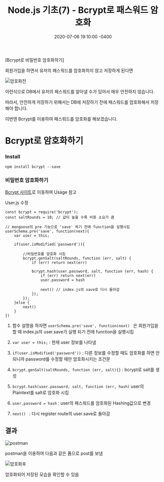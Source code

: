 ﻿---
title: "Node.js 기초(7) - Bcrypt로 패스워드 암호화"
date: 2020-07-06 19:10:00 -0400
categories: Study
---

[Bcrypt로 비밀번호 암호화하기]

회원가입을 하면서 유저의 패스워드를 암호화하지 않고 저장하게 된다면

![암호화전](../../assets/images/study/node7/암호화전.PNG)

이런식으로 DB에서 유저의 패스워드를 알아낼 수가 있어서 매우 안전하지 않습니다.

따라서, 안전하게 저장하기 위해서는 DB에 저장하기 전에 패스워드를 암호화해서 저장해야 합니다.

이번엔 Bcrypt를 이용하여 패스워드를 암호화를 해보겠습니다.



# Bcrypt로 암호화하기



### Install

```
npm install bcrypt --save
```



### 비밀번호 암호화하기

[Bcrypt 사이트](https://www.npmjs.com/package/bcrypt)로 이동하여 Usage 참고

User.js 수정

```
const bcrypt = require('bcrypt');
const saltRounds = 10; // 값이 높을 수록 비용 소요가 큼
```

```
// mongoose의 pre 기능으로 'save' 하기 전에 function을 실행시킴
userSchema.pre('save', function(next){
    var user = this;

    if(user.isModified('password')){

        //비밀번호를 암호화 시킴
        bcrypt.genSalt(saltRounds, function (err, salt) {
            if (err) return next(err)

            bcrypt.hash(user.password, salt, function (err, hash) {
                if (err) return next(err)
                user.password = hash

                next() // index.js의 save로 다시 돌아감
            });
        });
    }else {
        next()
    }
})
```



1) 함수 설명을 하자면 ``userSchema.pre('save', function(next) `` 은 회원가입을 할 때 index.js의 user.save가 실행 되기 전에 function을 실행시킴

2)  ``var user = this;`` : 현재 user 정보를 나타냄

3) ``if(user.isModified('password'))``  : 다른 정보를 수정할 때도 암호화를 하면 안되니까 password를 수정할 때만 암호화시키는 조건문

4) ``bcrypt.genSalt(saltRounds, function (err, salt){}`` : bcrypt로 salt를 생성

5) ``bcrypt.hash(user.password, salt, function (err, hash)`` user의 Plaintext를 salt로 암호화 시킴

6) ``user.password = hash`` : user의 패스워드를 암호화된 Hashing값으로 변경

7) ``next()	`` : 다시 register route의 user.save로 돌아감



## 결과

![postman](../../assets/images/study/node7/postman.PNG)

postman을 이용하여 다음과 같은 폼으로 post를 보냄





![암호화후](../../assets/images/study/node7/암호화후.PNG)

암호화되어 저장된 모습을 확인할 수 있음